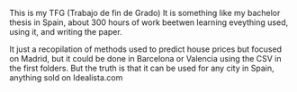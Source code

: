 This is my TFG (Trabajo de fin de Grado) 
It is something like my bachelor thesis in Spain, about 300 hours of work beetwen learning eveything used, using it, and writing the paper.

It just a recopilation of methods used to predict house prices but focused on Madrid, but it could be done in Barcelona or Valencia using the CSV in the first folders.
But the truth is that it can be used for any city in Spain, anything sold on Idealista.com
